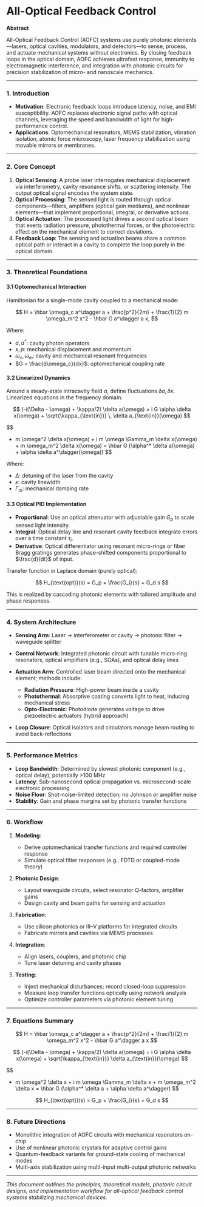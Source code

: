 # All-Optical Feedback Control

**Abstract**

All-Optical Feedback Control (AOFC) systems use purely photonic elements—lasers, optical cavities, modulators, and detectors—to sense, process, and actuate mechanical systems without electronics. By closing feedback loops in the optical domain, AOFC achieves ultrafast response, immunity to electromagnetic interference, and integration with photonic circuits for precision stabilization of micro- and nanoscale mechanics.

---

### 1. Introduction

* **Motivation**: Electronic feedback loops introduce latency, noise, and EMI susceptibility. AOFC replaces electronic signal paths with optical channels, leveraging the speed and bandwidth of light for high-performance control.
* **Applications**: Optomechanical resonators, MEMS stabilization, vibration isolation, atomic force microscopy, laser frequency stabilization using movable mirrors or membranes.

---

### 2. Core Concept

1. **Optical Sensing**: A probe laser interrogates mechanical displacement via interferometry, cavity resonance shifts, or scattering intensity. The output optical signal encodes the system state.
2. **Optical Processing**: The sensed light is routed through optical components—filters, amplifiers (optical gain mediums), and nonlinear elements—that implement proportional, integral, or derivative actions.
3. **Optical Actuation**: The processed light drives a second optical beam that exerts radiation pressure, photothermal forces, or the photoelectric effect on the mechanical element to correct deviations.
4. **Feedback Loop**: The sensing and actuation beams share a common optical path or interact in a cavity to complete the loop purely in the optical domain.

---

### 3. Theoretical Foundations

#### 3.1 Optomechanical Interaction

Hamiltonian for a single-mode cavity coupled to a mechanical mode:

$$
H = \hbar \omega_c a^\dagger a + \frac{p^2}{2m} + \frac{1}{2} m \omega_m^2 x^2 - \hbar G a^\dagger a x,
$$

Where:

* $a, a^\dagger$: cavity photon operators
* $x, p$: mechanical displacement and momentum
* $\omega_c, \omega_m$: cavity and mechanical resonant frequencies
* $G = \frac{d\omega_c}{dx}$: optomechanical coupling rate

#### 3.2 Linearized Dynamics

Around a steady-state intracavity field $\alpha$, define fluctuations $\delta a, \delta x$. Linearized equations in the frequency domain:

$$
(-i(\Delta - \omega) + \kappa/2) \delta a(\omega) = i G \alpha \delta x(\omega) + \sqrt{\kappa_{\text{in}}} \, \delta a_{\text{in}}(\omega)
$$

$$
- m \omega^2 \delta x(\omega) + i m \omega \Gamma_m \delta x(\omega) + m \omega_m^2 \delta x(\omega) = \hbar G (\alpha^* \delta a(\omega) + \alpha \delta a^\dagger(\omega))
$$

Where:

* $\Delta$: detuning of the laser from the cavity
* $\kappa$: cavity linewidth
* $\Gamma_m$: mechanical damping rate

#### 3.3 Optical PID Implementation

* **Proportional**: Use an optical attenuator with adjustable gain $G_p$ to scale sensed light intensity.
* **Integral**: Optical delay line and resonant cavity feedback integrate errors over a time constant $\tau_i$.
* **Derivative**: Optical differentiator using resonant micro-rings or fiber Bragg gratings generates phase-shifted components proportional to $\frac{d}{dt}$ of input.

Transfer function in Laplace domain (purely optical):

$$
H_{\text{opt}}(s) = G_p + \frac{G_i}{s} + G_d s
$$

This is realized by cascading photonic elements with tailored amplitude and phase responses.

---

### 4. System Architecture

* **Sensing Arm**: Laser → interferometer or cavity → photonic filter → waveguide splitter

* **Control Network**: Integrated photonic circuit with tunable micro-ring resonators, optical amplifiers (e.g., SOAs), and optical delay lines

* **Actuation Arm**: Controlled laser beam directed onto the mechanical element; methods include:

  * **Radiation Pressure**: High-power beam inside a cavity
  * **Photothermal**: Absorptive coating converts light to heat, inducing mechanical stress
  * **Opto-Electronic**: Photodiode generates voltage to drive piezoelectric actuators (hybrid approach)

* **Loop Closure**: Optical isolators and circulators manage beam routing to avoid back-reflections

---

### 5. Performance Metrics

* **Loop Bandwidth**: Determined by slowest photonic component (e.g., optical delay), potentially >100 MHz
* **Latency**: Sub-nanosecond optical propagation vs. microsecond-scale electronic processing
* **Noise Floor**: Shot-noise-limited detection; no Johnson or amplifier noise
* **Stability**: Gain and phase margins set by photonic transfer functions

---

### 6. Workflow

1. **Modeling**:

   * Derive optomechanical transfer functions and required controller response
   * Simulate optical filter responses (e.g., FDTD or coupled-mode theory)

2. **Photonic Design**:

   * Layout waveguide circuits, select resonator $Q$-factors, amplifier gains
   * Design cavity and beam paths for sensing and actuation

3. **Fabrication**:

   * Use silicon photonics or III–V platforms for integrated circuits
   * Fabricate mirrors and cavities via MEMS processes

4. **Integration**:

   * Align lasers, couplers, and photonic chip
   * Tune laser detuning and cavity phases

5. **Testing**:

   * Inject mechanical disturbances; record closed-loop suppression
   * Measure loop transfer functions optically using network analysis
   * Optimize controller parameters via photonic element tuning

---

### 7. Equations Summary

$$
H = \hbar \omega_c a^\dagger a + \frac{p^2}{2m} + \frac{1}{2} m \omega_m^2 x^2 - \hbar G a^\dagger a x
$$

$$
(-i(\Delta - \omega) + \kappa/2) \delta a(\omega) = i G \alpha \delta x(\omega) + \sqrt{\kappa_{\text{in}}} \delta a_{\text{in}}(\omega)
$$

$$
- m \omega^2 \delta x + i m \omega \Gamma_m \delta x + m \omega_m^2 \delta x = \hbar G (\alpha^* \delta a + \alpha \delta a^\dagger)
$$

$$
H_{\text{opt}}(s) = G_p + \frac{G_i}{s} + G_d s
$$

---

### 8. Future Directions

* Monolithic integration of AOFC circuits with mechanical resonators on-chip
* Use of nonlinear photonic crystals for adaptive control gains
* Quantum-feedback variants for ground-state cooling of mechanical modes
* Multi-axis stabilization using multi-input multi-output photonic networks

---

*This document outlines the principles, theoretical models, photonic circuit designs, and implementation workflow for all-optical feedback control systems stabilizing mechanical devices.*

